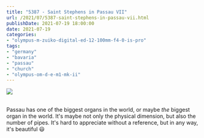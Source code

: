 ```yaml
---
title: "5387 - Saint Stephens in Passau VII"
url: /2021/07/5387-saint-stephens-in-passau-vii.html
publishDate: 2021-07-19 18:00:00
date: 2021-07-19
categories:
- "olympus-m-zuiko-digital-ed-12-100mm-f4-0-is-pro"
tags:
- "germany"
- "bavaria"
- "passau"
- "church"
- "olympus-om-d-e-m1-mk-ii"
---
```

<div class="container">
<div class="center"><a target="_blank" href="https://d25zfm9zpd7gm5.cloudfront.net/1200x1200/2019/20190620_152258_lr.jpg"><img class="webfeedsFeaturedVisual" src="https://d25zfm9zpd7gm5.cloudfront.net/0600x0600/2019/20190620_152258_lr.jpg" /></a></div>
</div>
<br />

Passau has one of the biggest organs in the world, or maybe
_the_ biggest organ in the world. It's maybe not only the
physical dimension, but also the number of pipes. It's hard
to appreciate without a reference, but in any way, it's
beautiful :smiley:
